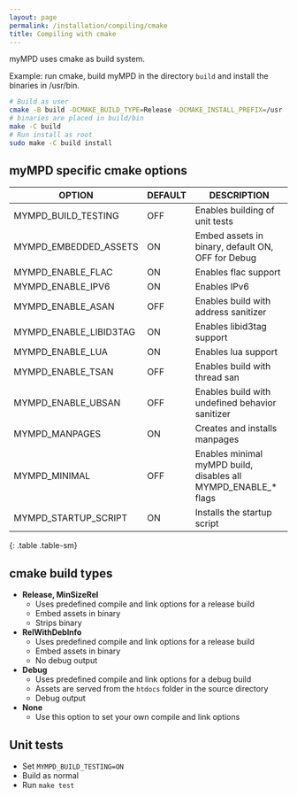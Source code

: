```yaml
---
layout: page
permalink: /installation/compiling/cmake
title: Compiling with cmake
---
```


myMPD uses cmake as build system.

Example: run cmake, build myMPD in the directory `build` and install the binaries in /usr/bin.

```sh
# Build as user
cmake -B build -DCMAKE_BUILD_TYPE=Release -DCMAKE_INSTALL_PREFIX=/usr .
# binaries are placed in build/bin
make -C build
# Run install as root
sudo make -C build install
```

## myMPD specific cmake options

| OPTION | DEFAULT | DESCRIPTION |
| ------ | ------- | ----------- |
| MYMPD_BUILD_TESTING | OFF | Enables building of unit tests |
| MYMPD_EMBEDDED_ASSETS | ON | Embed assets in binary, default ON, OFF for Debug |
| MYMPD_ENABLE_FLAC | ON | Enables flac support |
| MYMPD_ENABLE_IPV6 | ON | Enables IPv6 |
| MYMPD_ENABLE_ASAN | OFF | Enables build with address sanitizer |
| MYMPD_ENABLE_LIBID3TAG | ON | Enables libid3tag support |
| MYMPD_ENABLE_LUA | ON | Enables lua support |
| MYMPD_ENABLE_TSAN | OFF | Enables build with thread san |
| MYMPD_ENABLE_UBSAN | OFF | Enables build with undefined behavior sanitizer |
| MYMPD_MANPAGES | ON | Creates and installs manpages |
| MYMPD_MINIMAL | OFF | Enables minimal myMPD build, disables all MYMPD_ENABLE_* flags |
| MYMPD_STARTUP_SCRIPT | ON | Installs the startup script |
{: .table .table-sm}

## cmake build types

- **Release, MinSizeRel**
  - Uses predefined compile and link options for a release build
  - Embed assets in binary
  - Strips binary
- **RelWithDebInfo**
  - Uses predefined compile and link options for a release build
  - Embed assets in binary
  - No debug output
- **Debug**
  - Uses predefined compile and link options for a debug build
  - Assets are served from the `htdocs` folder in the source directory
  - Debug output
- **None**
  - Use this option to set your own compile and link options

## Unit tests

- Set `MYMPD_BUILD_TESTING=ON`
- Build as normal
- Run `make test`
